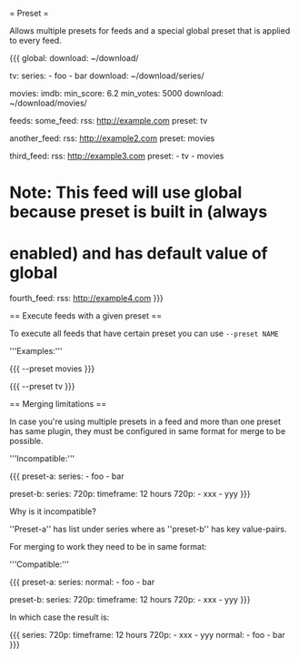 = Preset =

Allows multiple presets for feeds and a special global preset that is
applied to every feed.

{{{
global:
  download: ~/download/

tv:
  series:
    - foo
    - bar
  download: ~/download/series/

movies:
  imdb:
    min_score: 6.2
    min_votes: 5000
  download: ~/download/movies/

feeds:
  some_feed:
    rss: http://example.com
    preset: tv

  another_feed:
    rss: http://example2.com
    preset: movies

  third_feed:
    rss: http://example3.com
    preset: 
      - tv
      - movies

  # Note: This feed will use global because preset is built in (always
  # enabled) and has default value of global
  fourth_feed:
    rss: http://example4.com
}}}

== Execute feeds with a given preset ==

To execute all feeds that have certain preset you can use `--preset NAME`

'''Examples:'''

{{{
--preset movies
}}}

{{{
--preset tv
}}}

== Merging limitations ==

In case you're using multiple presets in a feed and more than one preset has same plugin, they must be
configured in same format for merge to be possible.

'''Incompatible:'''

{{{
preset-a:
  series:
    - foo
    - bar

preset-b:
  series:
    720p:
      timeframe: 12 hours
    720p:
      - xxx
      - yyy
}}}

Why is it incompatible?

''Preset-a'' has list under series where as ''preset-b'' has key value-pairs.

For merging to work they need to be in same format:

'''Compatible:'''

{{{
preset-a:
  series:
    normal:
      - foo
      - bar

preset-b:
  series:
    720p:
      timeframe: 12 hours
    720p:
      - xxx
      - yyy
}}}

In which case the result is:

{{{
series:
  720p:
      timeframe: 12 hours
  720p:
    - xxx
    - yyy
  normal:
    - foo
    - bar
}}}